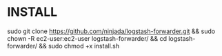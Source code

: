 # INSTALL
sudo git clone https://github.com/ninjada/logstash-forwarder.git && sudo chown -R ec2-user:ec2-user logstash-forwarder/ && cd logstash-forwarder/ && sudo chmod +x install.sh 

